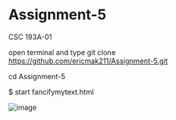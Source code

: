 # Assignment-5
CSC 193A-01

open terminal and type
git clone https://github.com/ericmak211/Assignment-5.git

cd Assignment-5

$ start fancifymytext.html

![image](https://github.com/user-attachments/assets/651960c2-5dcc-461e-9ad2-195bcc9f145d)


